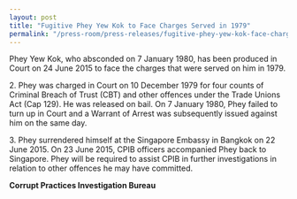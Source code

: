 ```yaml
---
layout: post
title: "Fugitive Phey Yew Kok to Face Charges Served in 1979"
permalink: "/press-room/press-releases/fugitive-phey-yew-kok-face-charges-served-1979"
---
```

Phey Yew Kok, who absconded on 7 January 1980, has been produced in Court on 24 June 2015 to face the charges that were served on him in 1979.

2\.        Phey was charged in Court on 10 December 1979 for four counts of Criminal Breach of Trust (CBT) and other offences under the Trade Unions Act (Cap 129). He was released on bail. On 7 January 1980, Phey failed to turn up in Court and a Warrant of Arrest was subsequently issued against him on the same day.

3\.        Phey surrendered himself at the Singapore Embassy in Bangkok on 22 June 2015. On 23 June 2015, CPIB officers accompanied Phey back to Singapore. Phey will be required to assist CPIB in further investigations in relation to other offences he may have committed.

**Corrupt Practices Investigation Bureau**
